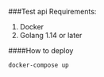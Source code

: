 ###Test api
Requirements:
1. Docker
2. Golang 1.14 or later

####How to deploy
```shell script 
docker-compose up
```